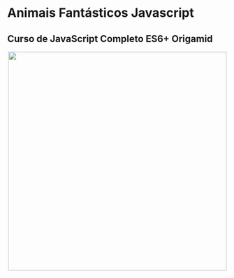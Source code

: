 # Animais Fantásticos Javascript
## Curso de JavaScript Completo ES6+ Origamid

<div align="center">
  <img height="500em" src="https://github.com/CarlaMGaldino/animais-fantasticos-javascript/blob/main/js-animais-fantas.png"/>
</div>
  

